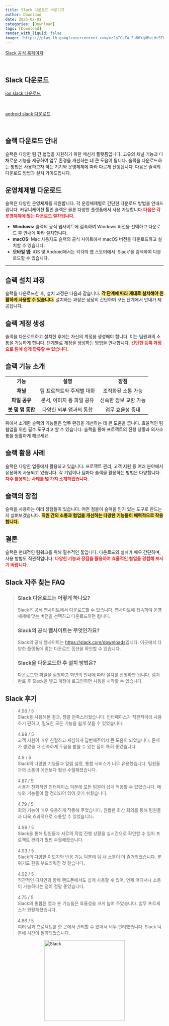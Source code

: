 ```yaml
---
title: Slack 다운로드 바로가기
author: Download
date: 2025-02-01
categories: [Download]
tags: [Download]
render_with_liquid: false
image: 'https://play-lh.googleusercontent.com/mzJpTCsTW_FuR6YqOPaLHrSEVCSJuXzCljdxnCKhVZMcu6EESZBQTCHxMh8slVtnKqo=s256-rw'
---
```

<p><a class='click-button' title='Slack' href='https://slack.com/intl/ko-kr' rel='nofollow'>Slack 공식 홈페이지</a></p><br>
<h2 id='Slack_다운로드'>Slack 다운로드</h2>
<p><a class="click-button ios" title="slack 다운로드" href="https://apps.apple.com/kr/app/slack/id618783545" rel="nofollow">ios slack 다운로드</a></p><br>
<p><a class="click-button android" title="slack 다운로드" href="https://play.google.comhttps://play.google.com/store/apps/details?id=com.Slack" rel="nofollow">android slack 다운로드</a></p><br>


<h2 id='슬랙 다운로드 안내'>슬랙 다운로드 안내</h2>

<p>슬랙은 다양한 팀 간 협업을 지원하기 위한 메신저 플랫폼입니다. 고유의 채널 기능과 다채로운 기능을 제공하여 업무 환경을 개선하는 데 큰 도움이 됩니다. 슬랙을 다운로드하는 방법은 사용하고자 하는 기기와 운영체제에 따라 다르게 진행됩니다. 다음은 슬랙의 다운로드 방법과 설치 가이드입니다.</p>

<h2 id='운영체제별 다운로드'>운영체제별 다운로드</h2>

<p>슬랙은 다양한 운영체제를 지원합니다. 각 운영체제별로 간단한 다운로드 방법을 안내드립니다. 커뮤니케이션 툴인 슬랙은 물론 다양한 플랫폼에서 사용 가능합니다.<b><span style="color: #ee2323;">다음은 각 운영체제에 맞는 다운로드 절차입니다.</span></b></p>

<ul>
    <li><b>Windows:</b> 슬랙의 공식 웹사이트에 접속하여 Windows 버전을 선택하고 다운로드 후 안내에 따라 설치합니다.</li>
    <li><b>macOS:</b> Mac 사용자도 슬랙의 공식 사이트에서 macOS 버전을 다운로드하고 설치할 수 있습니다.</li>
    <li><b>모바일 앱:</b> iOS 및 Android에서는 각각의 앱 스토어에서 'Slack'을 검색하여 다운로드할 수 있습니다.</li>
</ul>

<hr />

<h2 id='슬랙 설치 과정'>슬랙 설치 과정</h2>

<p>슬랙을 다운로드한 후, 설치 과정은 다음과 같습니다. <b><span style="background-color: #ffe066;">각 단계에 따라 제대로 설치해야 원활하게 사용할 수 있습니다.</span></b> 설치하는 과정은 상당히 간단하며 모든 단계에서 안내가 제공됩니다.</p>

<h2 id='슬랙 계정 생성'>슬랙 계정 생성</h2>

<p>슬랙을 다운로드하고 설치한 후에는 자신의 계정을 생성해야 합니다. 이는 팀원과의 소통을 가능하게 합니다. 단계별로 계정을 생성하는 방법을 안내합니다. <b><span style="color: #ee2323;">간단한 등록 과정으로 팀에 쉽게 합류할 수 있습니다.</span></b></p>

<h2 id='슬랙 기능 소개'>슬랙 기능 소개</h2>

<table>
    <tr>
        <td style="text-align: center; height: 17px;"><b>기능</b></td>
        <td style="text-align: center; height: 17px;"><b>설명</b></td>
        <td style="text-align: center; height: 17px;"><b>장점</b></td>
    </tr>
    <tr>
        <td style="text-align: center; height: 17px;"><b>채널</b></td>
        <td style="text-align: center; height: 17px;">팀 프로젝트와 주제별 대화</td>
        <td style="text-align: center; height: 17px;">조직화된 소통 가능</td>
    </tr>
    <tr>
        <td style="text-align: center; height: 17px;"><b>파일 공유</b></td>
        <td style="text-align: center; height: 17px;">문서, 이미지 등 파일 공유</td>
        <td style="text-align: center; height: 17px;">신속한 정보 교환 가능</td>
    </tr>
    <tr>
        <td style="text-align: center; height: 17px;"><b>봇 및 앱 통합</b></td>
        <td style="text-align: center; height: 17px;">다양한 외부 앱과의 통합</td>
        <td style="text-align: center; height: 17px;">업무 효율성 증대</td>
    </tr>
</table>

<p>위에서 소개한 슬랙의 기능들은 업무 환경을 개선하는 데 큰 도움을 줍니다. 효율적인 팀 협업을 위한 필수 도구라고 할 수 있습니다. 슬랙을 통해 프로젝트의 진행 상황과 의사소통을 원활하게 해보세요.</p>

<h2 id='슬랙 활용 사례'>슬랙 활용 사례</h2>

<p>슬랙은 다양한 업종에서 활용되고 있습니다. 프로젝트 관리, 고객 지원 등 여러 분야에서 유용하게 사용되고 있습니다. 각 기업이나 팀마다 슬랙을 활용하는 방법은 다양합니다. <b><span style="color: #ee2323;">자주 활용되는 사례를 몇 가지 소개하겠습니다.</span></b></p>

<h2 id='슬랙의 장점'>슬랙의 장점</h2>

<p>슬랙을 사용하는 여러 장점들이 있습니다. 어떤 점들이 슬랙을 인기 있는 도구로 만드는지 살펴보겠습니다. <b><span style="background-color: #ffe066;">직원 간의 소통과 협업을 개선하는 다양한 기능들이 매력적으로 작용합니다.</span></b></p>

<h2 id='결론'>결론</h2>

<p>슬랙은 현대적인 팀워크를 위해 필수적인 툴입니다. 다운로드와 설치가 매우 간단하며, 사용 방법도 직관적입니다. <b><span style="color: #ee2323;">다양한 기능과 장점을 활용하여 효율적인 협업을 경험해 보시기 바랍니다.</span></b></p>


<h2 id='Slack_자주_찾는_FAQ'>Slack 자주 찾는 FAQ</h2>
<div itemscope="" itemtype="https://schema.org/FAQPage"> <blockquote> <div itemscope="" itemprop="mainEntity" itemtype="https://schema.org/Question"> <h3 itemprop="name">Slack 다운로드는 어떻게 하나요?</h3> <div itemscope="" itemprop="acceptedAnswer" itemtype="https://schema.org/Answer"> <span itemprop="text"> <p>Slack은 공식 웹사이트에서 다운로드할 수 있습니다. 웹사이트에 접속하여 운영 체제에 맞는 버전을 선택하고 다운로드하면 됩니다.</p> </span> </div> </div> <div itemscope="" itemprop="mainEntity" itemtype="https://schema.org/Question"> <h3 itemprop="name">Slack의 공식 웹사이트는 무엇인가요?</h3> <div itemscope="" itemprop="acceptedAnswer" itemtype="https://schema.org/Answer"> <span itemprop="text"> <p>Slack의 공식 웹사이트는 <a href="https://slack.com/downloads" target="_blank">https://slack.com/downloads</a>입니다. 이곳에서 다양한 플랫폼에 맞는 다운로드 옵션을 확인할 수 있습니다.</p> </span> </div> </div> <div itemscope="" itemprop="mainEntity" itemtype="https://schema.org/Question"> <h3 itemprop="name">Slack을 다운로드한 후 설치 방법은?</h3> <div itemscope="" itemprop="acceptedAnswer" itemtype="https://schema.org/Answer"> <span itemprop="text"> <p>다운로드한 파일을 실행하고 화면의 안내에 따라 설치를 진행하면 됩니다. 설치 완료 후 Slack을 열고 계정에 로그인하면 사용을 시작할 수 있습니다.</p> </span> </div> </div> </blockquote> </div>
<h2 id='Slack_후기'>Slack 후기</h2>
<div itemscope itemtype="https://schema.org/Product">
  <blockquote>
  <div itemprop="review" itemscope itemtype="https://schema.org/Review">
      <div itemprop="reviewRating" itemscope itemtype="https://schema.org/Rating"> <span itemprop="ratingValue">4.96</span> / <span itemprop="bestRating">5</span> </div>
      <span itemprop="reviewBody">Slack을 사용해본 결과, 정말 만족스러웠습니다. 인터페이스가 직관적이라 사용하기 편하고, 필요한 모든 기능을 쉽게 찾을 수 있었습니다.</span>
  </div>
  <br>
  <div itemprop="review" itemscope itemtype="https://schema.org/Review">
      <div itemprop="reviewRating" itemscope itemtype="https://schema.org/Rating"> <span itemprop="ratingValue">4.99</span> / <span itemprop="bestRating">5</span> </div>
      <span itemprop="reviewBody">고객 지원이 매우 친절하고 세심하게 답변해주어서 큰 도움이 되었습니다. 문제가 생겼을 때 신속하게 도움을 받을 수 있는 점이 특히 좋았습니다.</span>
  </div>
  <br>
  <div itemprop="review" itemscope itemtype="https://schema.org/Review">
      <div itemprop="reviewRating" itemscope itemtype="schema.org/Rating"> <span itemprop="ratingValue">4.9</span> / <span itemprop="bestRating">5</span> </div>
      <span itemprop="reviewBody">Slack의 다양한 기능들과 알림 설정, 통합 서비스가 너무 유용했습니다. 팀원들과의 소통이 예전보다 훨씬 수월해졌습니다.</span>
  </div>
  <br>
  <div itemprop="review" itemscope itemtype="https://schema.org/Review">
      <div itemprop="reviewRating" itemscope itemtype="https://schema.org/Rating"> <span itemprop="ratingValue">4.87</span> / <span itemprop="bestRating">5</span> </div>
      <span itemprop="reviewBody">사용자 친화적인 인터페이스 덕분에 모든 팀원이 쉽게 적응할 수 있었습니다. 메뉴와 기능들이 잘 정리되어 있어 찾기 쉬웠습니다.</span>
  </div>
  <br>
  <div itemprop="review" itemscope itemtype="https://schema.org/Review">
      <div itemprop="reviewRating" itemscope itemtype="https://schema.org/Rating"> <span itemprop="ratingValue">4.79</span> / <span itemprop="bestRating">5</span> </div>
      <span itemprop="reviewBody">회의 기능이 매우 유용하게 작동해 주었습니다. 원활한 화상 회의를 통해 팀원들과 더욱 효과적으로 소통할 수 있었습니다.</span>
  </div>
  <br>
  <div itemprop="review" itemscope itemtype="https://schema.org/Review">
      <div itemprop="reviewRating" itemscope itemtype="https://schema.org/Rating"> <span itemprop="ratingValue">4.99</span> / <span itemprop="bestRating">5</span> </div>
      <span itemprop="reviewBody">Slack을 통해 팀원들과 서로의 작업 진행 상황을 실시간으로 확인할 수 있어 프로젝트 관리가 훨씬 수월해졌습니다.</span>
  </div>
  <br>
  <div itemprop="review" itemscope itemtype="https://schema.org/Review">
      <div itemprop="reviewRating" itemscope itemtype="https://schema.org/Rating"> <span itemprop="ratingValue">4.93</span> / <span itemprop="bestRating">5</span> </div>
      <span itemprop="reviewBody">Slack의 다양한 이모지와 반응 기능 덕분에 팀 내 소통이 더 즐거워졌습니다. 분위기도 한층 부드러워진 것 같습니다.</span>
  </div>
  <br>
  <div itemprop="review" itemscope itemtype="https://schema.org/Review">
      <div itemprop="reviewRating" itemscope itemtype="https://schema.org/Rating"> <span itemprop="ratingValue">4.92</span> / <span itemprop="bestRating">5</span> </div>
      <span itemprop="reviewBody">직관적인 디자인과 함께 핸드폰에서도 쉽게 사용할 수 있어, 언제 어디서나 소통이 가능하다는 점이 정말 좋았습니다.</span>
  </div>
  <br>
  <div itemprop="review" itemscope itemtype="https://schema.org/Review">
      <div itemprop="reviewRating" itemscope itemtype="https://schema.org/Rating"> <span itemprop="ratingValue">4.75</span> / <span itemprop="bestRating">5</span> </div>
      <span itemprop="reviewBody">Slack의 통합된 앱과 봇 기능들은 효율성을 크게 높여 주었습니다. 업무 프로세스가 원활해졌습니다.</span>
  </div>
  <br>
  <div itemprop="review" itemscope itemtype="https://schema.org/Review">
      <div itemprop="reviewRating" itemscope itemtype="https://schema.org/Rating"> <span itemprop="ratingValue">4.86</span> / <span itemprop="bestRating">5</span> </div>
      <span itemprop="reviewBody">여러 팀과 프로젝트를 한 곳에서 관리할 수 있어서 너무 편리했습니다. Slack 덕분에 시간이 절약되었습니다.</span>
  </div>
  </blockquote>
</div>
<figure class="image" style="display: flex; justify-content: center; align-items: center; margin: 0;"><img src="https://play-lh.googleusercontent.com/mzJpTCsTW_FuR6YqOPaLHrSEVCSJuXzCljdxnCKhVZMcu6EESZBQTCHxMh8slVtnKqo=s256-rw" alt="Slack" width="256" height="256" style="max-width: 100%; height: auto;"></figure>
